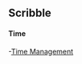 ## Scribble




#### Time
-[Time Management](https://deviparikh.medium.com/calendar-in-stead-of-to-do-lists-9ada86a512dd)
